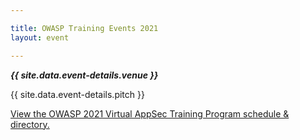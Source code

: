 ```yaml
---

title: OWASP Training Events 2021
layout: event

---
```


<!-- rebuild 13 -->

***{{ site.data.event-details.venue }}***

{{ site.data.event-details.pitch }}

<a id="sched-embed" href="//owaspmay2021virtualappsec.sched.com/" data-sched-sidebar="no">View the OWASP 2021 Virtual AppSec Training Program schedule &amp; directory.</a><script type="text/javascript" src="//owaspmay2021virtualappsec.sched.com/js/embed.js"></script>

